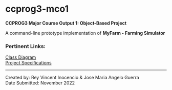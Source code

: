 # ccprog3-mco1
**CCPROG3 Major Course Output 1: Object-Based Project**

A command-line prototype implementation of **MyFarm - Farming Simulator**

### Pertinent Links:
[Class Diagram](https://lucid.app/lucidchart/00bf4fdd-b1d5-4a82-a795-183939b567ac/edit?viewport_loc=-2593%2C-159%2C5617%2C2468%2C0_0&invitationId=inv_1a672aa4-4596-4e32-80f6-6a060692fc0c)<br>
[Project Specifications](https://angeloguerra.notion.site/Object-Based-Project-84ec1ce0b0594114b753e8ac4f1eeb52)

---

Created by: Rey Vincent Inocencio & Jose Maria Angelo Guerra<br>
Date Submitted: November 2022
